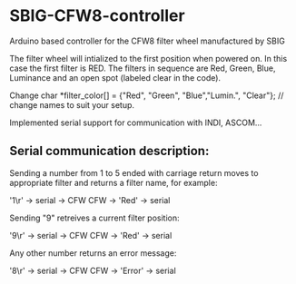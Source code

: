 # SBIG-CFW8-controller
Arduino based controller for the CFW8 filter wheel manufactured by SBIG

The filter wheel will intialized to the first position when powered on.
In this case the first filter is RED. The filters in sequence are Red, Green, Blue, Luminance and an open spot (labeled clear in the code).

Change char *filter_color[] = {"Red", "Green", "Blue","Lumin.", "Clear"};  // change names to suit your setup.


Implemented serial support for communication with INDI, ASCOM...


## Serial communication description:


Sending a number from 1 to 5 ended with carriage return moves to appropriate filter and returns a filter name, for example:

'1\r' -> serial -> CFW 
CFW -> 'Red' -> serial

Sending "9" retreives a current filter position:

'9\r' -> serial -> CFW 
CFW -> 'Red' -> serial

Any other number returns an error message:

'8\r' -> serial -> CFW 
CFW -> 'Error' -> serial
